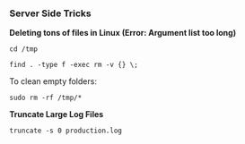 
### Server Side Tricks

**Deleting tons of files in Linux (Error: Argument list too long)**

`cd /tmp`

`find . -type f -exec rm -v {} \;`

To clean empty folders:

`sudo rm -rf /tmp/*`

**Truncate Large Log Files**

`truncate -s 0 production.log`
